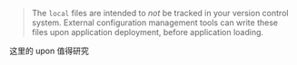 > The `local` files are intended to *not* be tracked in your version control system. External configuration management tools can write these files upon application deployment, before application loading.

这里的 upon 值得研究

